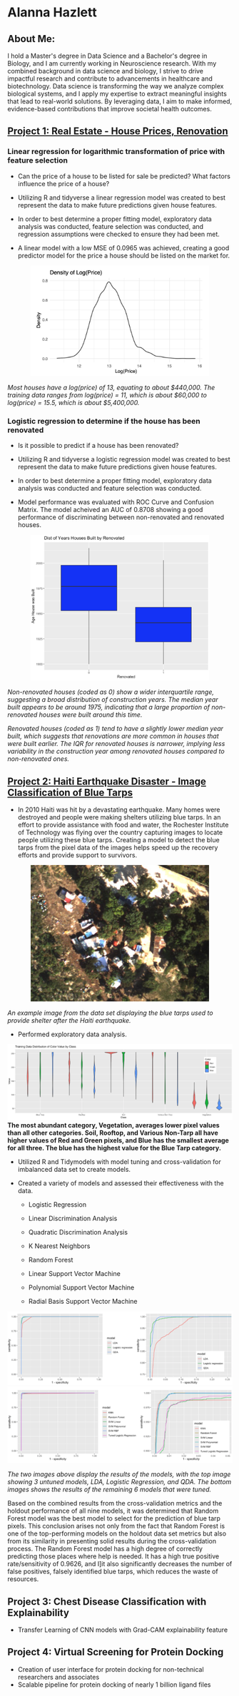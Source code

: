 # Alanna Hazlett

## About Me:
I hold a Master's degree in Data Science and a Bachelor's degree in Biology, and I am currently working in Neuroscience research. With my combined background in data science and biology, I strive to drive impactful research and contribute to advancements in healthcare and biotechnology. Data science is transforming the way we analyze complex biological systems, and I apply my expertise to extract meaningful insights that lead to real-world solutions. By leveraging data, I aim to make informed, evidence-based contributions that improve societal health outcomes.

## [Project 1: Real Estate - House Prices, Renovation](https://github.com/AlannaHazlett/STAT6021/tree/main/Project%202)
### Linear regression for logarithmic transformation of price with feature selection
  
  * Can the price of a house to be listed for sale be predicted? What factors influence the price of a house?
  
  * Utilizing R and tidyverse a linear regression model was created to best represent the data to make future predictions given house features.
  
  * In order to best determine a proper fitting model, exploratory data analysis was conducted, feature selection was conducted, and regression assumptions were checked to ensure they had been met.
  
  * A linear model with a low MSE of 0.0965 was achieved, creating a good predictor model for the price a house should be listed on the market for.
<p align="center">  
<img src="./Images/Log(Price)Dist.png" width="400">
</p>
         
*Most houses have a log(price) of 13, equating to about $440,000. The training data ranges from log(price) = 11, which is about $60,000 to log(price) = 15.5, which is about $5,400,000.*     

### Logistic regression to determine if the house has been renovated
  
  * Is it possible to predict if a house has been renovated?
  
  * Utilizing R and tidyverse a logistic regression model was created to best represent the data to make future predictions given house features.
  
  * In order to best determine a proper fitting model, exploratory data analysis was conducted and feature selection was conducted.
  
  * Model performance was evaluated with ROC Curve and Confusion Matrix. The model acheived an AUC of 0.8708 showing a good performance of discriminating between non-renovated and renovated houses. 
<p align="center">  
<img src="./Images/Age_Renovated.png" width="400">
</p>

*Non-renovated houses (coded as 0) show a wider interquartile range, suggesting a broad distribution of construction years. The median year built appears to be around 1975, indicating that a large proportion of non-renovated houses were built around this time.*
        
*Renovated houses (coded as 1) tend to have a slightly lower median year built, which suggests that renovations are more common in houses that were built earlier. The IQR for renovated houses is narrower, implying less variability in the construction year among renovated houses compared to non-renovated ones.*
      


  
## [Project 2: Haiti Earthquake Disaster - Image Classification of Blue Tarps](https://github.com/AlannaHazlett/DS6030/blob/main/Project/Project2_Group4.Rmd)
* In 2010 Haiti was hit by a devastating earthquake. Many homes were destroyed and people were making shelters utilizing blue tarps. In an effort to provide assistance with food and water, the Rochester Institute of Technology was flying over the country capturing images to locate people utilizing these blue tarps. Creating a model to detect the blue tarps from the pixel data of the images helps speed up the recovery efforts and provide support to survivors.

<p align="center">  
<img src="./Images/orthovnir071_makeshift_villiage1.jpg" width="400">
</p>

*An example image from the data set displaying the blue tarps used to provide shelter after the Haiti earthquake.*
* Performed exploratory data analysis.

![](/Images/ClassDistributions.png)
**The most abundant category, Vegetation, averages lower pixel values than all other categories. Soil, Rooftop, and Various Non-Tarp all have higher values of Red and Green pixels, and Blue has the smallest average for all three. The blue has the highest value for the Blue Tarp category.**

* Utilized R and Tidymodels with model tuning and cross-validation for imbalanced data set to create models.

* Created a variety of models and assessed their effectiveness with the data.
  
  * Logistic Regression
  
  * Linear Discrimination Analysis
  
  * Quadratic Discrimination Analysis
  
  * K Nearest Neighbors
  
  * Random Forest
  
  * Linear Support Vector Machine
  
  * Polynomial Support Vector Machine
  
  * Radial Basis Support Vector Machine
  
![](/Images/ROCCurve1.png)
![](/Images/ROCCurve2.png)

*The two images above display the results of the models, with the top image showing 3 untuned models, LDA, Logistic Regression, and QDA. The bottom images shows the results of the remaining 6 models that were tuned.*

Based on the combined results from the cross-validation metrics and the holdout performance of all nine models, it was determined that Random Forest model was the best model to select for the prediction of blue tarp pixels. This conclusion arises not only from the fact that Random Forest is one of the top-performing models on the holdout data set metrics but also from its similarity in presenting solid results during the cross-validation process. The Random Forest model has a high degree of correctly predicting those places where help is needed. It has a high true positive rate/sensitivity of 0.9626, and I]it also significantly decreases the number of false positives, falsely identified blue tarps, which reduces the waste of resources. 

## Project 3: Chest Disease Classification with Explainability
* Transfer Learning of CNN models with Grad-CAM explainability feature

## Project 4: Virtual Screening for Protein Docking
* Creation of user interface for protein docking for non-technical researchers and associates
* Scalable pipeline for protein docking of nearly 1 billion ligand files
